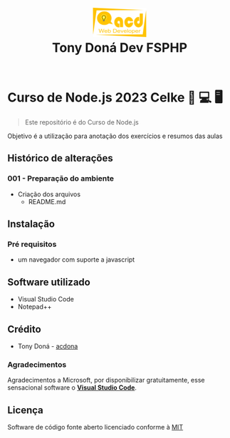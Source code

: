 ﻿<h1 align="center">
<br>
<img src="https://github.com/acdona/acd-images/blob/main/images/acd-logotipo-3-2022.png" alt="acdona" width="120">
<br>
Tony <b>Doná Dev FSPHP</b>
</h1>
<br>

# Curso de Node.js 2023 Celke 📱 💻 🖥️ 

>Este repositório é do Curso de Node.js

Objetivo é a utilização para anotação dos exercícios e resumos das aulas

## Histórico de alterações

### 001 - Preparação do ambiente 

- Criação dos arquivos
    - README.md

## Instalação

### Pré requisitos

- um navegador com suporte a javascript

## Software utilizado
- Visual Studio Code
- Notepad++

## Crédito

- Tony Doná - [acdona](https://guithub.com/acdona)

### Agradecimentos
Agradecimentos a Microsoft, por disponibilizar gratuitamente, esse sensacional software o [**Visual Studio Code**](https://code.visualstudio.com/).

## Licença
Software de código fonte aberto licenciado conforme à [MIT](https://choosealicense.com/licenses/mit/)
